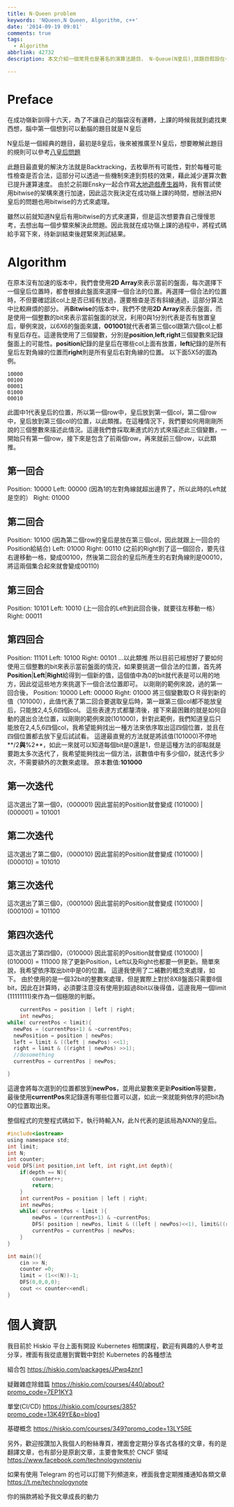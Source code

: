 ```yaml
---
title: N-Queen problem
keywords: 'NQueen,N Queen, Algorithm, c++'
date: '2014-09-19 09:01'
comments: true
tags:
  - Algorithm
abbrlink: 42732
description: 本文介紹一個常見也是著名的演算法題目， N-Queue(N皇后),該題目假設在一個 NxN的棋盤上面，想求得總共有多少種的辦法去放置 N 的皇后且這些皇后彼此都不會互相影響，影響的定義則是上下左右直線，以及左下右上斜線總共六條斜線中都不能有其他的皇后。 這個經典問題有非常多種的解決方法，最簡單的就是透過遞迴配上剪枝來加速，然而在N過大的時候，盤面的數量太多，每次的運算都太花時間會導致整體求解速度過慢。因此本文使用基於 Bit 為單位的方式去進行運算，能夠更快速的求出答案。

---
```


# Preface
在成功嶺新訓得十六天，為了不讓自己的腦袋沒有運轉，上課的時候我就到處找東西想，腦中第一個想到可以動腦的題目就是Ｎ皇后


N皇后是一個經典的題目，最初是8皇后，後來被推廣至Ｎ皇后，想要瞭解此題目的規則可以參考[八皇后問題](http://zh.wikipedia.org/wiki/%E5%85%AB%E7%9A%87%E5%90%8E%E9%97%AE%E9%A2%98)

此題目最直覺的解決方法就是Backtracking，去枚舉所有可能性，對於每種可能性檢查是否合法，這部分可以透過一些機制來達到剪枝的效果，藉此減少運算次數已提升運算速度。
由於之前跟Ensky一起合作寫[大地遊戲產生器](https://github.com/ensky/GroundGame-scheduler)時，我有嘗試使用bitwise的架構來進行加速，因此這次我決定在成功嶺上課的時間，想辦法把N皇后的問題也用bitwise的方式來處理。

雖然以前就知道N皇后有用bitwise的方式來運算，但是這次想要靠自己慢慢思考，去想出每一個步驟來解決此問題。因此我就在成功嶺上課的過程中，將程式碼給手寫下來，待新訓結束後趕緊來測試結果。

# Algorithm

在原本沒有加速的版本中，我們會使用**2D Array**來表示當前的盤面，每次選擇下一個皇后位置時，都會根據此盤面來選擇一個合法的位置。再選擇一個合法的位置時，不但要確認該col上是否已經有放過，還要檢查是否有斜線通過，這部分算法中比較麻煩的部分。
再**Bitwise**的版本中，我們不使用**2D Array**來表示盤面，而是使用一個整數的bit來表示當前盤面的狀況，利用0與1分別代表是否有放置皇后，舉例來說，以6X6的盤面來講，**001001**就代表者第三個col跟第六個col上都有皇后存在。這邊我使用了三個變數，分別是**position**,**left**,**right**三個變數來記錄盤面上的可能性。**position**紀錄的是皇后在哪些col上面有放置，**left**紀錄的是所有皇后左對角線的位置而**right**則是所有皇后右對角線的位置。
以下面5X5的圖為例。
```
10000
00100
00001
01000
00010
```
此圖中1代表皇后的位置，所以第一個row中，皇后放到第一個col，第二個row中，皇后放到第三個col的位置，以此類推。在這種情況下，我們要如何用剛剛所說的三個整數來描述此情況。這邊我們會採取漸進式的方式來描述此三個變數，一開始只有第一個row，接下來是包含了前兩個row，再來就前三個row，以此類推。

## 第一回合
Position: 10000
Left: 00000  (因為1的左對角線就超出邊界了，所以此時的Left就是空的）
Right: 01000
## 第二回合
Position: 10100 (因為第二個row的皇后是放在第三個col，因此就跟上一回合的Position給結合)
Left: 01000
Right: 00110 (之前的Right到了這一個回合，要先往右邊移動一格，變成00100，然後第二回合的皇后所產生的右對角線則是00010，將這兩個集合起來就會變成00110)
## 第三回合
Position: 10101
Left: 10010 (上一回合的Left到此回合後，就要往左移動一格）
Right: 00011
## 第四回合
Position: 11101
Left: 10100
Right: 00101
...以此類推
所以目前已經想好了要如何使用三個整數的bit來表示當前盤面的情況，如果要挑選一個合法的位置，首先將**Position**|**Left**|**Right**給得到一個新的值，這個值中為0的bit就代表是可以用的地方，因此從這些地方來挑選下一個合法位置即可。
以剛剛的範例來說，過的第一回合後，
Position: 10000
Left: 00000
Right: 01000
將三個變數取ＯＲ得到新的值（101000），此值代表了第二回合要選取皇后時，第一跟第三個col都不能放皇后，只能放2,4,5,6四個col。
這些表達方式都釐清後，接下來最困難的就是如何自動的選出合法位置，以剛剛的範例來說(101000)，針對此範例，我們知道皇后只能放在2,4,5,6四個col，我希望能夠找出一種方法來依序取出這四個位置，並且在四個位置都去放下皇后試試看。
這邊最直覺的方法就是將該值(101000)不停地**/2**與**%2**，如此一來就可以知道每個bit是0還是1，但是這種方法的卻點就是要跑太多次迭代了，我希望能夠找出一個方法，該數值中有多少個0，就迭代多少次，不需要額外的次數來處理。
原本數值:**101000**
## 第一次迭代
這次選出了第一個0，（000001)
因此當前的Position就會變成 (101000) | (000001)  = 101001
## 第二次迭代
這次選出了第二個0，（000010)
因此當前的Position就會變成 (101000) | (000010)  = 101010
## 第三次迭代
這次選出了第三個0，（000100)
因此當前的Position就會變成 (101000) | (000100)  = 101100
## 第四次迭代
這次選出了第四個0，（010000)
因此當前的Position就會變成 (101000) | (010000)  = 111000
除了更新Position，Left以及Right也都要一併更新。簡單來說，我希望依序取出bit中是0的位置。
這邊我使用了二補數的概念來處理，如下。
由於使用的是一個32bit的整數來處理，但是實際上對於8X8盤面只需要8個bit，因此在計算時，必須要注意沒有使用到超過8bit以後得值，這邊我用一個limit (11111111)來作為一個極限的判斷。
``` cpp
	currentPos = position | left | right;
	int newPos;
while( currentPos < limit){
  newPos = (currentPos+1) & ~currentPos;
  newPosition = position | newPos;
  left = limit & ((left | newPos) <<1);
  right = limit & ((right | newPos) >>1);
  //dosomething
  currentPos = currentPos | newPos;

}
```
這邊會將每次選到的位置都放到**newPos**，並用此變數來更新**Position**等變數，
最後使用**currentPos**來記錄還有哪些位置可以選，如此一來就能夠依序的把bit為0的位置取出來。

整個程式的完整程式碼如下，執行時輸入N，此Ｎ代表的是該局為NXN的皇后。

``` c
#include<iostream>
using namespace std;
int limit;
int N;
int counter;
void DFS(int position,int left, int right,int depth){
    if(depth == N){
        counter++;
        return;
    }
    int currentPos = position | left | right;
    int newPos;
    while( currentPos < limit ){
        newPos = (currentPos+1) & ~currentPos;
        DFS( position | newPos, limit & ((left | newPos)<<1), limit&((right | newPos)>>1),depth+1);
        currentPos = currentPos | newPos;
    }
}

int main(){
    cin >> N;
    counter =0;
    limit = (1<<(N))-1;
    DFS(0,0,0,0);
    cout << counter<<endl;
}
```

# 個人資訊
我目前於 Hiskio 平台上面有開設 Kubernetes 相關課程，歡迎有興趣的人參考並分享，裡面有我從底層到實戰中對於 Kubernetes 的各種想法

組合包
https://hiskio.com/packages/JPwq4znr1

疑難雜症除錯篇
https://hiskio.com/courses/440/about?promo_code=7EP1KY3

單堂(CI/CD)
https://hiskio.com/courses/385?promo_code=13K49YE&p=blog1

基礎概念
https://hiskio.com/courses/349?promo_code=13LY5RE

另外，歡迎按讚加入我個人的粉絲專頁，裡面會定期分享各式各樣的文章，有的是翻譯文章，也有部分是原創文章，主要會聚焦於 CNCF 領域
https://www.facebook.com/technologynoteniu

如果有使用 Telegram 的也可以訂閱下列頻道來，裡面我會定期推播通知各類文章
https://t.me/technologynote

你的捐款將給予我文章成長的動力
<script type="text/javascript" src="https://cdnjs.buymeacoffee.com/1.0.0/button.prod.min.js" data-name="bmc-button" data-slug="hwchiu" data-color="#000000" data-emoji=""  data-font="Cookie" data-text="Buy me a coffee" data-outline-color="#fff" data-font-color="#fff" data-coffee-color="#fd0" ></script>